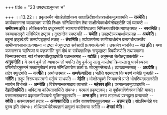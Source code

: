 +++
title = "23 उपद्रष्टाऽनुमन्ता च"

+++
।।13.22।। प्रकृतस्यैव मोक्षहेतोर्ज्ञानस्य
साक्षान्निर्देशायोत्तरश्लोकमुत्थापयति -- **तस्येति।** कार्यकारणानां
व्यापारवतां समीपे स्थितः संनिधिमात्रेण तेषां
साक्षीत्येवमर्थत्वेनोपद्रष्टेति पदं व्याचष्टे -- **समीपस्थ इति।**
लौकिकस्येव द्रष्टुरस्यापि स्वव्यापारविशिष्टतया
निष्क्रियत्वविरोधमाशङ्क्याह -- **स्वयमिति।** स्वव्यापारादृते संनिधिरेव
द्रष्टृत्वं। दृष्टान्तेन स्पष्टयति -- **यथेति।**
उपद्रष्टेत्यस्यार्थान्तरमाह -- **अथवेति।** बहूनां द्रष्टृत्वेऽपि
कस्योपद्रष्टृत्वं तत्राह -- **तेषामिति।** उपोपसर्गस्य सामीप्यार्थत्वेन
प्रत्यगर्थत्वात्तत्रैव सामीप्यावसानात्प्रत्यगात्मा च द्रष्टा
चेत्युपद्रष्टा सर्वसाक्षी प्रत्यगात्मेत्यर्थः। उक्तमेव व्यनक्ति -- **यत
इति।** यथा यजमानस्य ऋत्विजां च यज्ञकर्मणि गुणं दोषं वा सर्वयज्ञाभिज्ञः
सन्नुपद्रष्टा विषयीकरोति तथायमात्मा चिन्मात्रस्वभावः सर्वं
गोचरयतीत्युपद्रष्टेति पक्षान्तरमाह -- **यज्ञेति।** अनुमन्ता
चेत्येतद्व्याकरोति -- **अनुमन्तेति।** ये स्वयं कुर्वन्तो व्यापारयन्तो
भवन्ति तेषु कुर्वत्सु सत्सु यास्तेषां क्रियास्तासु पार्श्वस्थस्य
परितोषोऽनुमननं तच्चानुमोदनं तस्य संनिधिमात्रेण कर्ता यः
सोऽनुमन्तेत्यर्थः। व्याख्यान्तरमाह -- **अथवेति।** तदेव स्फुटयति --
**कार्येति।** अर्थान्तरमाह -- **अथवेत्यादिना।** भर्तेति पदमादाय किं भरणं
नामेति पृच्छति -- **भर्तेति।** तद्रूपं निरूपयन्नात्मनो भर्तृत्वं साधयति
-- **देहेति।** भोक्तेत्युक्ते क्रियावत्त्वे प्राप्ते भोगश्चिदवसानतेति
न्यायेन विभजते -- **अग्नीति।** विशेषणान्तरमादाय व्याचष्टे -- **महेश्वर
इति।** परमात्मत्वमुपपादयति -- **देहादीनामिति।** अविद्यया कल्पितानामिति
संबन्धः। परमत्वं प्रकृष्टत्वम्। स पूर्वोक्तविशेषणवानिति यावत्।
परमात्मशब्दस्य प्रकृतात्मविषयत्वे श्रुतिमनुकूलयति -- **अन्त इति।** तस्य
ताटस्थ्यं प्रश्नद्वारा प्रत्याचष्टे -- **क्वेति।** कस्मात्परत्वं तदाह --
**अव्यक्तादिति।** तत्रैव वाक्यशेषानुकूल्यमाह -- **उत्तम इति।**
सोऽस्मिन्देहे परः पुरुष इति संबन्धः। शोधितार्थयोरैक्यज्ञानं प्रागुक्तं
फलोक्त्या स्तौति -- **क्षेत्रज्ञं चेति।**
